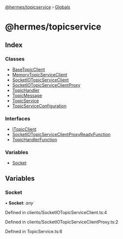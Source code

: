 [@hermes/topicservice](README.md) › [Globals](globals.md)

# @hermes/topicservice

## Index

### Classes

* [BaseTopicClient](classes/basetopicclient.md)
* [MemoryTopicServiceClient](classes/memorytopicserviceclient.md)
* [SocketIOTopicServiceClient](classes/socketiotopicserviceclient.md)
* [SocketIOTopicServiceClientProxy](classes/socketiotopicserviceclientproxy.md)
* [TopicHandler](classes/topichandler.md)
* [TopicMessage](classes/topicmessage.md)
* [TopicService](classes/topicservice.md)
* [TopicServiceConfiguration](classes/topicserviceconfiguration.md)

### Interfaces

* [ITopicClient](interfaces/itopicclient.md)
* [SocketIOTopicServiceClientProxyReadyFunction](interfaces/socketiotopicserviceclientproxyreadyfunction.md)
* [TopicHandlerFunction](interfaces/topichandlerfunction.md)

### Variables

* [Socket](globals.md#socket)

## Variables

###  Socket

• **Socket**: *any*

Defined in clients/SocketIOTopicServiceClient.ts:4

Defined in clients/SocketIOTopicServiceClientProxy.ts:2

Defined in TopicService.ts:6
